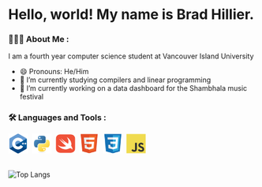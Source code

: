 # Hello, world! My name is Brad Hillier.

### 👨🏻‍💻 About Me :
I am a fourth year computer science student at Vancouver Island University
- 😄 Pronouns: He/Him
- 🌱 I’m currently studying compilers and linear programming
- 🔭 I’m currently working on a data dashboard for the Shambhala music festival


### :hammer_and_wrench: Languages and Tools :
<div>
<!-- Programming Languages -->
  <img src="https://github.com/devicons/devicon/blob/master/icons/cplusplus/cplusplus-original.svg" title="CPlusPLus" alt="CPlusPLus" width="40" height="40" />&nbsp;
  <img src="https://github.com/devicons/devicon/blob/master/icons/python/python-original.svg" title="" alt="" width="40" height="40" />&nbsp;
  <img src="https://github.com/devicons/devicon/blob/master/icons/swift/swift-original.svg" title="" alt="" width="40" height="40" />&nbsp;
  <img src="https://github.com/devicons/devicon/blob/master/icons/html5/html5-original.svg" title="HTML5" alt="HTML" width="40" height="40"/>&nbsp;
  <img src="https://github.com/devicons/devicon/blob/master/icons/css3/css3-original.svg"  title="CSS3" alt="CSS" width="40" height="40"/>&nbsp;
  <img src="https://github.com/devicons/devicon/blob/master/icons/javascript/javascript-original.svg" title="JavaScript" alt="JavaScript" width="40" height="40"/>&nbsp;
</div>
<br>

![Top Langs](https://github-readme-stats.vercel.app/api/top-langs/?username=BradHillier&layout=compact&theme=vision-friendly-dark&hide=makefile)

<!--
**BradHillier/BradHillier** is a ✨ _special_ ✨ repository because its `README.md` (this file) appears on your GitHub profile.

Here are some ideas to get you started:


- 🌱 I’m currently learning ...
- 👯 I’m looking to collaborate on ...
- 🤔 I’m looking for help with ...
- 💬 Ask me about ...
- 📫 How to reach me: ...
- 😄 Pronouns: ...
- ⚡ Fun fact: ...
-->
